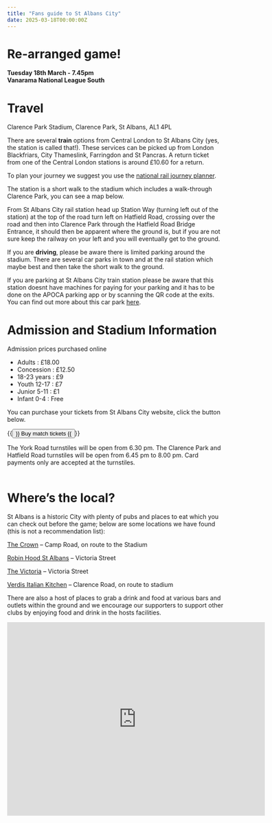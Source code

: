 ```yaml
---
title: "Fans guide to St Albans City"
date: 2025-03-18T00:00:00Z
---
```

# Re-arranged game!

**Tuesday 18th March - 7.45pm** <br>
**Vanarama National League South**


# **Travel**

Clarence Park Stadium,
Clarence Park,
St Albans,
AL1 4PL

There are several **train** options from Central London to St Albans City (yes, the station is called that!). These services can be picked up from London Blackfriars, City Thameslink, Farringdon and St Pancras. A return ticket from one of the Central London stations is around £10.60 for a return. 

To plan your journey we suggest you use the [national rail journey planner](https://www.nationalrail.co.uk/journey-planner/).

The station is a short walk to the stadium which includes a walk-through Clarence Park, you can see a map below.

From St Albans City rail station head up Station Way (turning left out of the station) at the top of the road turn left on Hatfield Road, crossing over the road and then into Clarence Park through the Hatfield Road Bridge Entrance, it should then be apparent where the ground is, but if you are not sure keep the railway on your left and you will eventually get to the ground. 

If you are **driving**, please be aware there is limited parking around the stadium. There are several car parks in town and at the rail station which maybe best and then take the short walk to the ground. 

If you are parking at St Albans City train station please be aware that this station doesnt have machines for paying for your parking and it has to be done on the APOCA parking app or by scanning the QR code at the exits. You can find out more about this car park [here](https://www.apcoa.co.uk/parking-in/st-albans-1/st-albans-station-way/). 

# **Admission and Stadium Information**

Admission prices purchased online
- Adults : £18.00
- Concession : £12.50
- 18-23 years : £9
- Youth 12-17 : £7
- Junior 5-11 : £1
- Infant 0-4 : Free

You can purchase your tickets from St Albans City website, click the button below.

{{<button href="https://fanzone.stalbanscityfc.com/product/nls-24-25-st-albans-city-men-v-hampton-and-richmond-180325/" target="_self">}} Buy match tickets {{</button>}}

The York Road turnstiles will be open from 6.30 pm. The Clarence Park and Hatfield Road turnstiles will be open from 6.45 pm to 8.00 pm. Card payments only are accepted at the turnstiles.
<br>
<br>

# **Where’s the local?**

St Albans is a historic City with plenty of pubs and places to eat which you can check out before the game; below are some locations we have found (this is not a recommendation list):

[The Crown](https://www.crownstalbans.com/) – Camp Road, on route to the Stadium

[Robin Hood St Albans]( https://www.robin-hood-st-albans.co.uk/) – Victoria Street

[The Victoria]( https://www.instagram.com/thevictoriasta/?hl=en) – Victoria Street

[Verdis Italian Kitchen]( https://www.verdisitaliankitchen.co.uk/) – Clarence Road, on route to stadium


There are also a host of places to grab a drink and food at various bars and outlets within the ground and we encourage our supporters to support other clubs by enjoying food and drink in the hosts facilities. 


<iframe src="https://www.google.com/maps/embed?pb=!1m18!1m12!1m3!1d2469.8391511941254!2d-0.327738423365121!3d51.75426477187052!2m3!1f0!2f0!3f0!3m2!1i1024!2i768!4f13.1!3m3!1m2!1s0x48763eda34fd7e31%3A0xfd83a2001ea9084d!2sSt%20Albans%20City%20Football%20Club!5e0!3m2!1sen!2suk!4v1708991982157!5m2!1sen!2suk" width="600" height="450" style="border:0;" allowfullscreen="" loading="lazy" referrerpolicy="no-referrer-when-downgrade"></iframe>
